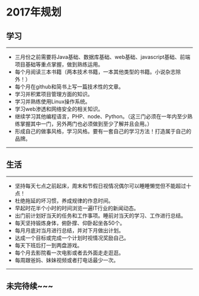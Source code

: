 # **2017年规划**
## **学习**
***
* 三月份之前需要将Java基础、数据库基础、web基础、javascript基础、前端项目基础等重点掌握，做到熟练运用。
* 每个月阅读三本书籍（两本技术书籍，一本其他类型的书籍。小说杂志除外！）
* 每个月在github和简书上写一篇技术性的文章。
* 学习并积累项目管理方面的知识。
* 学习并熟练使用Linux操作系统。
* 学习web渗透和网络安全的相关知识。
* 继续学习其他编程语言，PHP、node、Python。（这三门必须在一年内至少熟练掌握其中一门，另外两门也必须做到至少了解并且会用。）
* 形成自己的做事风格，学习风格。要有一套自己的学习方法！打造属于自己的品牌。
***

## **生活**
***
* 坚持每天七点之前起床，周末和节假日视情况偶尔可以睡睡懒觉但不能超过十点！
* 杜绝拖延的坏习惯，养成规律的作息时间。
* 早起时花半个小时的时间浏览一遍IT行业的新闻动态。
* 出门前计划好当天的任务和工作事项。睡前对当天的学习、工作进行总结。
* 每天坚持锻炼身体，俯卧撑、仰卧起坐各50个。
* 每月月底对当月进行总结，并对下月做出计划。
* 达成一个目标或完成一个计划时视情况奖励自己。
* 每天下班后打一到两盘游戏。
* 每个月去影院看一次电影或者去外面走走逛逛。
* 每周跟爸妈、妹妹视频或者打电话最少一次。
***
## **未完待续~~~**
